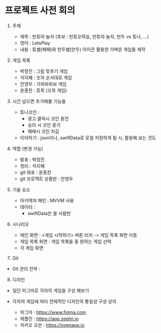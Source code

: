 # 프로젝트 사전 회의


1. 주제
  	- 제목 : 만튜야 놀자  (후보 : 만튜오락실, 만튜야 놀자, 만두 vs 튜나, ...)
  	- 영어 : LetsPlay
  	- 내용 : 튜쌤(페페)와 만두쌤(만두) 아이콘 활용한 가벼운 게임들 제작

2. 게임 목록
	- 박정진 : 그림 맞추기 게임
	- 석지혜 : 숫자 순서대로 게임
	- 안영우 : 가위바위보 게임
	- 윤종찬 : 튜목 (오목 게임)

3. 시간 남으면 추가해볼 기능들
	- 튜나코인 : 
		- 광고 클릭시 코인 충전
		- 승리 시 코인 증가
		- 패배시 코인 차감
	- 이어하기 : json이나, swiftData로 로컬 저장하게 될 시, 활용해 보는 것도

4. 역할 (변경 가능)
	- 발표 : 박정진
	- 정리 : 석지혜
	- git 레포 : 윤종찬
	- git 프로젝트 상황판 : 안영우

5. 기술 요소
	- 아키텍처 패턴 : MVVM 사용
	- 데이터 : 
		- swiftData은 쓸 사람만

6. 시나리오
	- 메인 화면 : <게임 시작하기> 버튼 터치 -> 게임 목록 화면 이동
	- 게임 목록 화면 : 게임 목록들 중 원하는 게임 선택
	- 각 게임 화면

7. Git
- Git 관리 전략 : 

8. 디자인
- 일단 피그마로 각자의 게임을 구성 해보기
- 각자의 게임에 따라 전체적인 디자인의 통일성 구성 상의


	- 피그마 : https://www.figma.com
	- 제플린 : https://app.zeplin.io
	- 카카오 오븐 : https://ovenapp.io
